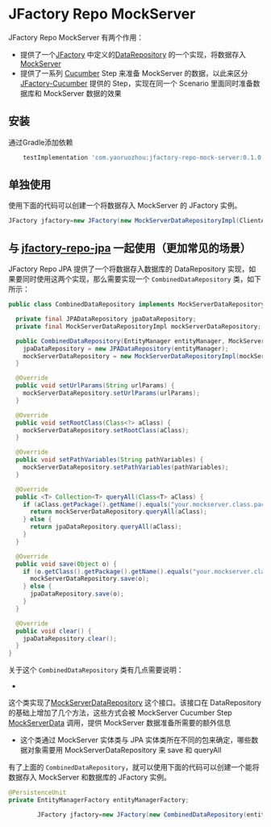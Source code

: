 # JFactory Repo MockServer

JFactory Repo MockServer 有两个作用：

* 提供了一个[JFactory](https://github.com/leeonky/jfactory/blob/master/README.md)
  中定义的[DataRepository](https://github.com/leeonky/jfactory/blob/master/src/main/java/com/github/leeonky/jfactory/DataRepository.java)
  的一个实现，将数据存入[MockServer](https://www.mock-server.com/)
* 提供了一系列 [Cucumber](https://cucumber.io/docs/installation/java/) Step 来准备 MockServer
  的数据，以此来区分[JFactory-Cucumber](https://github.com/leeonky/jfactory-cucumber/blob/master/README.md) 提供的 Step，实现在同一个
  Scenario 里面同时准备数据库和 MockServer 数据的效果

## 安装

通过Gradle添加依赖

``` groovy
    testImplementation 'com.yaoruozhou:jfactory-repo-mock-server:0.1.0'
```

## 单独使用

使用下面的代码可以创建一个将数据存入 MockServer 的 JFactory 实例。

```java
JFactory jfactory=new JFactory(new MockServerDataRepositoryImpl(ClientAndServer.startClientAndServer(9081)));
```

## 与 [jfactory-repo-jpa](https://github.com/leeonky/jfactory-repo-jpa/blob/master/README.md) 一起使用（更加常见的场景）

JFactory Repo JPA 提供了一个将数据存入数据库的 DataRepository 实现，如果要同时使用这两个实现，那么需要实现一个 `CombinedDataRepository` 类，如下所示：

```java
public class CombinedDataRepository implements MockServerDataRepository {

  private final JPADataRepository jpaDataRepository;
  private final MockServerDataRepositoryImpl mockServerDataRepository;

  public CombinedDataRepository(EntityManager entityManager, MockServerClient mockServerClient) {
    jpaDataRepository = new JPADataRepository(entityManager);
    mockServerDataRepository = new MockServerDataRepositoryImpl(mockServerClient);
  }

  @Override
  public void setUrlParams(String urlParams) {
    mockServerDataRepository.setUrlParams(urlParams);
  }

  @Override
  public void setRootClass(Class<?> aClass) {
    mockServerDataRepository.setRootClass(aClass);
  }

  @Override
  public void setPathVariables(String pathVariables) {
    mockServerDataRepository.setPathVariables(pathVariables);
  }

  @Override
  public <T> Collection<T> queryAll(Class<T> aClass) {
    if (aClass.getPackage().getName().equals("your.mockserver.class.package")) {
      return mockServerDataRepository.queryAll(aClass);
    } else {
      return jpaDataRepository.queryAll(aClass);
    }
  }

  @Override
  public void save(Object o) {
    if (o.getClass().getPackage().getName().equals("your.mockserver.class.package")) {
      mockServerDataRepository.save(o);
    } else {
      jpaDataRepository.save(o);
    }
  }

  @Override
  public void clear() {
    jpaDataRepository.clear();
  }
}
```

关于这个 `CombinedDataRepository` 类有几点需要说明：

*

这个类实现了[MockServerDataRepository](https://github.com/nerds-odd-e/jfactory-repo-mock-server/blob/master/src/main/java/com/yaoruozhou/jfactory/MockServerDataRepository.java)
这个接口。该接口在 DataRepository 的基础上增加了几个方法，这些方式会被 MockServer Cucumber
Step [MockServerData](https://github.com/nerds-odd-e/jfactory-repo-mock-server/blob/master/src/main/java/com/yaoruozhou/jfactory/MockServerDataRepository.java)
调用，提供 MockServer 数据准备所需要的额外信息

* 这个类通过 MockServer 实体类与 JPA 实体类所在不同的包来确定，哪些数据对象需要用 MockServerDataRepository 来 save 和 queryAll

有了上面的 `CombinedDataRepository`，就可以使用下面的代码可以创建一个能将数据存入 MockServer 和数据库的 JFactory 实例。

```java
@PersistenceUnit
private EntityManagerFactory entityManagerFactory;

        JFactory jfactory=new JFactory(new CombinedDataRepository(entityManagerFactory.createEntityManager(),ClientAndServer.startClientAndServer(9081)));
```
